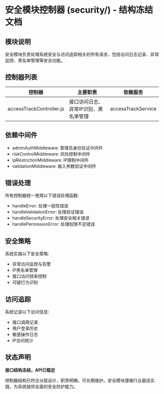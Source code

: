 # 安全模块控制器 (security/) - 结构冻结文档

## 模块说明

安全模块负责处理系统安全与访问追踪相关的所有请求，包括访问日志记录、异常监控、黑名单管理等安全功能。

## 控制器列表

| 控制器 | 主要职责 | 依赖服务 |
|--------|---------|----------|
| accessTrackController.js | 接口访问日志、异常IP识别、黑名单管理 | accessTrackService |

## 依赖中间件

- adminAuthMiddleware: 管理员身份验证中间件
- riskControlMiddleware: 风险控制中间件
- ipRestrictionMiddleware: IP限制中间件
- validationMiddleware: 输入参数验证中间件

## 错误处理

所有控制器统一使用以下错误处理函数:
- handleError: 处理一般性错误
- handleValidationError: 处理验证错误
- handleSecurityError: 处理安全相关错误
- handlePermissionError: 处理权限不足错误

## 安全策略

系统实施以下安全策略:
- 异常访问监控与告警
- IP黑名单管理
- 接口访问频率控制
- 可疑行为识别

## 访问追踪

系统记录以下访问信息:
- 接口调用记录
- 用户登录历史
- 敏感操作日志
- IP访问统计

## 状态声明

**接口结构冻结，API已稳定**

控制器结构已符合分层设计，职责明确，可长期维护。安全模块遵循行业最佳实践，为系统提供全面的安全防护能力。 